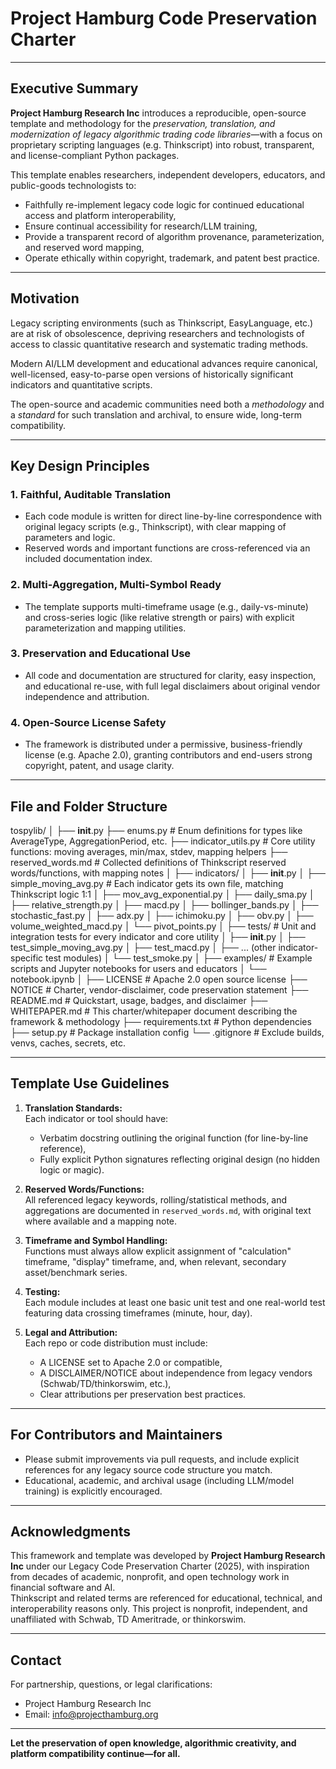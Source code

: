 # Project Hamburg Code Preservation Charter

---

## Executive Summary

**Project Hamburg Research Inc** introduces a reproducible, open-source template and methodology for the *preservation, translation, and modernization of legacy algorithmic trading code libraries*—with a focus on proprietary scripting languages (e.g. Thinkscript) into robust, transparent, and license-compliant Python packages.

This template enables researchers, independent developers, educators, and public-goods technologists to:
- Faithfully re-implement legacy code logic for continued educational access and platform interoperability,
- Ensure continual accessibility for research/LLM training,
- Provide a transparent record of algorithm provenance, parameterization, and reserved word mapping,
- Operate ethically within copyright, trademark, and patent best practice.

---

## Motivation  
Legacy scripting environments (such as Thinkscript, EasyLanguage, etc.) are at risk of obsolescence, depriving researchers and technologists of access to classic quantitative research and systematic trading methods.

Modern AI/LLM development and educational advances require canonical, well-licensed, easy-to-parse open versions of historically significant indicators and quantitative scripts.

The open-source and academic communities need both a *methodology* and a *standard* for such translation and archival, to ensure wide, long-term compatibility.

---

## Key Design Principles

### 1. **Faithful, Auditable Translation**
- Each code module is written for direct line-by-line correspondence with original legacy scripts (e.g., Thinkscript), with clear mapping of parameters and logic.
- Reserved words and important functions are cross-referenced via an included documentation index.

### 2. **Multi-Aggregation, Multi-Symbol Ready**
- The template supports multi-timeframe usage (e.g., daily-vs-minute) and cross-series logic (like relative strength or pairs) with explicit parameterization and mapping utilities.

### 3. **Preservation and Educational Use**
- All code and documentation are structured for clarity, easy inspection, and educational re-use, with full legal disclaimers about original vendor independence and attribution.

### 4. **Open-Source License Safety**
- The framework is distributed under a permissive, business-friendly license (e.g. Apache 2.0), granting contributors and end-users strong copyright,
  patent, and usage clarity.

---

## File and Folder Structure

tospylib/
│
├── __init__.py
├── enums.py         # Enum definitions for types like AverageType, AggregationPeriod, etc.
├── indicator_utils.py  # Core utility functions: moving averages, min/max, stdev, mapping helpers
├── reserved_words.md   # Collected definitions of Thinkscript reserved words/functions, with mapping notes
│
├── indicators/
│   ├── __init__.py
│   ├── simple_moving_avg.py       # Each indicator gets its own file, matching Thinkscript logic 1:1
│   ├── mov_avg_exponential.py
│   ├── daily_sma.py
│   ├── relative_strength.py
│   ├── macd.py
│   ├── bollinger_bands.py
│   ├── stochastic_fast.py
│   ├── adx.py
│   ├── ichimoku.py
│   ├── obv.py
│   ├── volume_weighted_macd.py
│   └── pivot_points.py
│
├── tests/                 # Unit and integration tests for every indicator and core utility
│   ├── __init__.py
│   ├── test_simple_moving_avg.py
│   ├── test_macd.py
│   ├── ... (other indicator-specific test modules)
│   └── test_smoke.py
│
├── examples/              # Example scripts and Jupyter notebooks for users and educators
│   └── notebook.ipynb
│
├── LICENSE                # Apache 2.0 open source license
├── NOTICE                 # Charter, vendor-disclaimer, code preservation statement
├── README.md              # Quickstart, usage, badges, and disclaimer
├── WHITEPAPER.md          # This charter/whitepaper document describing the framework & methodology
├── requirements.txt       # Python dependencies
├── setup.py               # Package installation config
└── .gitignore             # Exclude builds, venvs, caches, secrets, etc.


---

## Template Use Guidelines

1. **Translation Standards:**  
   Each indicator or tool should have:
   - Verbatim docstring outlining the original function (for line-by-line reference),
   - Fully explicit Python signatures reflecting original design (no hidden logic or magic).

2. **Reserved Words/Functions:**  
   All referenced legacy keywords, rolling/statistical methods, and aggregations are documented in `reserved_words.md`, with original text where available and a mapping note.

3. **Timeframe and Symbol Handling:**  
   Functions must always allow explicit assignment of "calculation" timeframe, "display" timeframe, and, when relevant, secondary asset/benchmark series.

4. **Testing:**  
   Each module includes at least one basic unit test and one real-world test featuring data crossing timeframes (minute, hour, day).

5. **Legal and Attribution:**  
   Each repo or code distribution must include:
   - A LICENSE set to Apache 2.0 or compatible,
   - A DISCLAIMER/NOTICE about independence from legacy vendors (Schwab/TD/thinkorswim, etc.),
   - Clear attributions per preservation best practices.

---

## For Contributors and Maintainers

- Please submit improvements via pull requests, and include explicit references for any legacy source code structure you match.
- Educational, academic, and archival usage (including LLM/model training) is explicitly encouraged.

---

## Acknowledgments

This framework and template was developed by **Project Hamburg Research Inc** under our Legacy Code Preservation Charter (2025), with inspiration from decades of academic, nonprofit, and open technology work in financial software and AI.  
Thinkscript and related terms are referenced for educational, technical, and interoperability reasons only. This project is nonprofit, independent, and unaffiliated with Schwab, TD Ameritrade, or thinkorswim.

---

## Contact

For partnership, questions, or legal clarifications:
- Project Hamburg Research Inc  
- Email: info@projecthamburg.org

---

**Let the preservation of open knowledge, algorithmic creativity, and platform compatibility continue—for all.**
